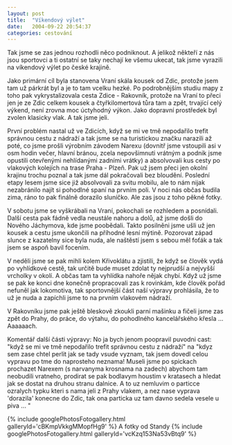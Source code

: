 ```yaml
---
layout: post
title:  "Víkendový výlet"
date:   2004-09-22 20:54:37
categories: cestování
---
```


Tak jsme se zas jednou rozhodli něco podniknout. A jelikož někteří z nás jsou sportovci a ti ostatní se taky nechají ke všemu ukecat, tak jsme vyrazili na víkendový výlet po české krajině.

Jako primární cíl byla stanovena Vraní skála kousek od Zdic, protože jsem tam už párkrát byl a je to tam vcelku hezké. Po podrobnějším studiu mapy z toho pak vykrystalizovala cesta Zdice - Rakovník, protože na Vraní to přeci jen je ze Zdic celkem kousek a čtyřkilomertová tůra tam a zpět, trvající celý výkend, není zrovna moc úctyhodný výkon. Jako dopravní prostředek byl zvolen klasicky vlak. A tak jsme jeli.

První problém nastal už ve Zdicích, když se mi ve tmě nepodařilo trefit správnou cestu z nádraží a tak jsme se na turistickou značku narazili až poté, co jsme prošli výrobním závodem Narexu (dovnitř jsme vstoupili asi v osm hodin večer, hlavní bránou, zcela nepovšimnuti vrátným a podnik jsme opustili otevřenými nehlídanými zadními vrátky) a absolvovali kus cesty po vlakových kolejích na trase Praha - Plzeň. Pak už jsem přeci jen okolní krajinu trochu poznal a tak jsme dál pokračovali bez bloudění. Poslední etapy lesem jsme sice již absolvovali za svitu mobilu, ale to nám nijak nezabránilo najít si pohodlné spaní na prvním poli. V noci nás občas budila zima, ráno to pak finálně dorazilo sluníčko. Ale zas jsou z toho pěkné fotky.

V sobotu jsme se vyškrábali na Vraní, pokochali se rozhledem a posnídali. Další cesta pak fádně vedla neustále nahoru a dolů, až jsme došli do Nového Jáchymova, kde jsme poobědali. Takto posilněni jsme ušli už jen kousek a cestu jsme ukončili na příhodné lesní mýtině. Pozorovat západ slunce z kazatelny sice byla nuda, ale naštěstí jsem s sebou měl foťák a tak jsem se aspoň bavil focením.

V neděli jsme se pak mihli kolem Křivoklátu a zjistili, že když se člověk vydá po vyhlídkové cestě, tak určitě bude muset zdolat ty nejprudší a nejvyšší vrcholky v okolí. A občas tam ta vyhlídka nahoře nějak chybí. Když už jsme se pak ke konci dne konečně propracovali zas k rovinkám, kde člověk pořád nefuněl jak lokomotiva, tak sportovnější část naší výpravy prohlásila, že to už je nuda a zapíchli jsme to na prvním vlakovém nádraží.

V Rakovníku jsme pak ještě bleskově zkoukli parní mašinku a fičeli jsme zas zpět do Prahy, do práce, do výtahu, do pohodlného kancelářského křesla ... Aaaaaach.

Komentář další části výpravy:
No ja bych jenom poopravil puvodni cast: "když se mi ve tmě nepodařilo trefit správnou cestu z nádraží" na "kdyz sem zase chtel perlit jak se tady vsude vyznam, tak jsem dovedl celou vypravu po tme do naprosteho neznama! Museli jsme po spickach prochazet Narexem (s narvanyma krosnama na zadech) abychom tam neobudili vratneho, prodirat se pak bodlavym houstim v kratasech a hledat jak se dostat na druhou stranu dalnice. A to uz nemluvim o particce ozralych typku kteri s nama jeli z Prahy vlakem, a nez nase vyprava 'dorazila' konecne do Zdic, tak ona particka uz tam davno sedela vesele u piva ... "

{% include googlePhotosFotogallery.html galleryId='cBKmpVkkgMMopfHg9' %}
A fotky od Standy
{% include googlePhotosFotogallery.html galleryId='vcKzq153Na53vBtq9' %} 
